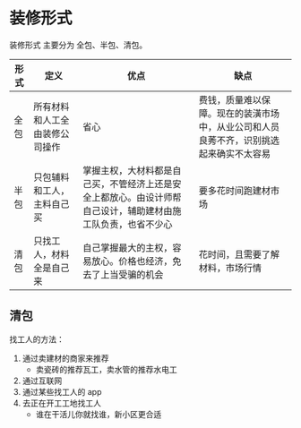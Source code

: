 # 装修形式

装修形式 主要分为 全包、半包、清包。

形式 | 定义 | 优点 | 缺点
-----|------|------|-----
全包 | 所有材料和人工全由装修公司操作 | 省心 | 费钱，质量难以保障。现在的装潢市场中，从业公司和人员良莠不齐，识别挑选起来确实不太容易
半包 | 只包辅料和工人，主料自己买 | 掌握主权，大材料都是自己买，不管经济上还是安全上都放心。由设计师帮自己设计，辅助建材由施工队负责，也省不少心 | 要多花时间跑建材市场
清包 | 只找工人，材料全是自己来 | 自己掌握最大的主权，容易放心。价格也经济，免去了上当受骗的机会 | 花时间，且需要了解材料，市场行情

## 清包

找工人的方法：
1. 通过卖建材的商家来推荐
    - 卖瓷砖的推荐瓦工，卖水管的推荐水电工
2. 通过互联网
3. 通过某些找工人的 app
4. 去正在开工工地找工人
    - 谁在干活儿你就找谁，新小区更合适
